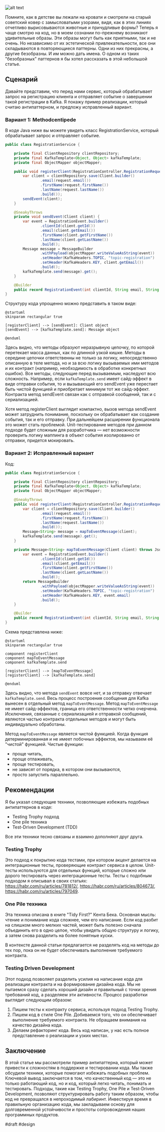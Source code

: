 ![alt text](Methodcentipede.png)

Помните, как в детстве вы лежали на кровати и смотрели на старый советский ковер с замысловатыми узорами, видя, как в этих линиях отчетливо вырисовываются животные и причудливые формы? Теперь я чаще смотрю на код, но в моем сознании по-прежнему возникают удивительные образы. Эти образы могут быть как приятными, так и не очень. Но независимо от их эстетической привлекательности, все они складываются в повторяющиеся паттерны. Одни из них прекрасны, а другие безобразны. И им можно дать имена. О одном из таких "безобразных" паттернов я бы хотел рассказать в этой небольшой статье.

## Сценарий 

Давайте представим, что перед нами сервис, который обрабатывает запрос на регистрацию клиента и отправляет событие о завершении такой регистрации в Kafka. Я покажу пример реализации, который считаю антипаттерном, и предложу исправленный вариант.

### Вариант 1: Methodcentipede

В коде Java ниже вы можете увидеть класс RegistrationService, который обрабатывает запрос и отправляет событие.

```java
public class RegistrationService {

    private final ClientRepository clientRepository;
    private final KafkaTemplate<Object, Object> kafkaTemplate;
    private final ObjectMapper objectMapper;

    public void registerClient(RegistrationController.RegistrationRequest request) {
        var client = clientRepository.save(Client.builder()
                .email(request.email())
                .firstName(request.firstName())
                .lastName(request.lastName())
                .build());
        sendEvent(client);
    }

    @SneakyThrows
    private void sendEvent(Client client) {
        var event = RegistrationEvent.builder()
                .clientId(client.getId())
                .email(client.getEmail())
                .firstName(client.getFirstName())
                .lastName(client.getLastName())
                .build();
        Message message = MessageBuilder
                .withPayload(objectMapper.writeValueAsString(event))
                .setHeader(KafkaHeaders.TOPIC, "topic-registration")
                .setHeader(KafkaHeaders.KEY, client.getEmail())
                .build();
        kafkaTemplate.send(message).get();
    }

    @Builder
    public record RegistrationEvent(int clientId, String email, String firstName, String lastName) {}
}
```

Структуру кода упрощенно можно представить в таком виде:

```plantuml
@startuml
skinparam rectangular true

[registerClient] --> [sendEvent]: Client object
[sendEvent] --> [kafkaTemplate.send]: Message object

@enduml
```

Здесь видно, что методы образуют неразрывную цепочку, по которой перетекает масса данных, как по длинной узкой кишке. Методы в середине цепочки ответственны не только за логику, непосредственно описанную в теле метода, но и за всю логику вызываемых ими методов и их контракт (например, необходимость в обработке конкретных ошибок). Все методы, следующие перед вызываемым, наследуют всю сложность. Например, если `kafkaTemplate.send` имеет сайд-эффект в виде отправки события, то и вызывающий его sendEvent уже перестает быть чистой функцией и приобретает минимум тот же сайд-эффект. Контракта метод sendEvent связан как с отправкой сообщений, так и с сериализацией.

Хотя метод registerClient выглядит компактно, вызов метода sendEvent может затруднить понимание, поскольку он обрабатывает как создание события, так и его отправку. При дальнейшем расширении функционала это может стать проблемой. Unit-тестирование методов при данном подходе будет сложным для разработчика — нет возможности проверить логику маппинга в объект события изолированно от отправки, придется мокировать.

### Вариант 2: Исправленный вариант

Код:

```java
public class RegistrationService {

    private final ClientRepository clientRepository;
    private final KafkaTemplate<Object, Object> kafkaTemplate;
    private final ObjectMapper objectMapper;

    @SneakyThrows
    public void registerClient(RegistrationController.RegistrationRequest request) {
        var client = clientRepository.save(Client.builder()
                .email(request.email())
                .firstName(request.firstName())
                .lastName(request.lastName())
                .build());
        Message<String> message = mapToEventMessage(client);
        kafkaTemplate.send(message).get();
    }

    private Message<String> mapToEventMessage(Client client) throws JsonProcessingException {
        var event = RegistrationEvent.builder()
                .clientId(client.getId())
                .email(client.getEmail())
                .firstName(client.getFirstName())
                .lastName(client.getLastName())
                .build();
        return MessageBuilder
                .withPayload(objectMapper.writeValueAsString(event))
                .setHeader(KafkaHeaders.TOPIC, "topic-registration")
                .setHeader(KafkaHeaders.KEY, event.email)
                .build();
    }

    @Builder
    public record RegistrationEvent(int clientId, String email, String firstName, String lastName) {}
}
```

Схема представлена ниже:

```plantuml
@startuml
skinparam rectangular true

component registerClient
component mapToEventMessage
component kafkaTemplate.send

[registerClient] --> [mapToEventMessage]
[registerClient] --> [kafkaTemplate.send]

@enduml
```

Здесь видно, что метода `sendEvent` вовсе нет, и за отправку отвечает `kafkaTemplate.send`. Весь процесс построения сообщения для Kafka вынесен в отдельный метод `mapToEventMessage`. Метод `mapToEventMessage` не имеет сайд-эффектов, граница его ответственности четко очерчена. Исключения, связанные с сериализацией и отправкой сообщений, являются частью контракта отдельных методов и могут быть индивидуально обработаны.

Метод `mapToEventMessage` является чистой функцией. Когда функция детерминированная и не имеет побочных эффектов, мы называем её "чистой" функцией. Чистые функции:
- проще читать,
- проще отлаживать,
- проще тестировать,
- не зависят от порядка, в котором они вызываются,
- просто запустить параллельно.

## Рекомендации

Я бы указал следующие техники, позволяющие избежать подобных антипаттернов в коде:
- Testing Trophy подход
- One pile техника
- Test-Driven Development (TDD)

Все эти техники тесно связаны и взаимно дополняют друг друга.

### Testing Trophy

Это подход к покрытию кода тестами, при котором акцент делается на интеграционные тесты, проверяющие контракт сервиса в целом. Unit-тесты используются для отдельных функций, которые сложно или дорого тестировать через интеграционные тесты. Тесты с подобным подходом я описывал в своих статьях: https://habr.com/ru/articles/781812/, https://habr.com/ru/articles/804673/, https://habr.com/ru/articles/797049. 

### One Pile техника

Эта техника описана в книге "Tidy First?" Кента Бека. Основная мысль: чтение и понимание кода сложнее, чем его написание. Если код разбит на слишком много мелких частей, может быть полезно сначала объединить его в одно целое, чтобы увидеть общую структуру и логику, а затем снова разделить на более понятные куски.

В контексте данной статьи предлагается не разделять код на методы до тех пор, пока он не будет обеспечивать выполнение требуемого контракта.

### Testing Driven Development

Этот подход позволяет разделить усилия на написание кода для реализации контракта и на формирование дизайна кода. Мы не пытаемся сразу сделать хороший дизайн и правильный с точки зрения требований код, а разделяем эти активности. Процесс разработки выглядит следующим образом:
1. Пишем тесты к контракту сервиса, используя подход Testing Trophy.
2. Пишем код в стиле One Pile. Добиваемся того, что он обеспечивает выполнение требуемого контракта. Не обращаем внимания на качество дизайна кода.
3. Делаем рефакторинг кода. Весь код написан, у нас есть полное представление о реализации и узких местах.

## Заключение

В этой статье мы рассмотрели пример антипаттерна, который может привести к сложностям в поддержке и тестировании кода. Мы также обсудили техники, которые помогают избежать подобных проблем. Ключевой вывод заключается в том, что качественный код — это не только работающий код, но и код, который легко читать, понимать и тестировать. Подходы, такие как Testing Trophy, One Pile и Test-Driven Development, позволяют структурировать работу таким образом, чтобы код не превращался в непроходимый лабиринт. Инвестируя время в правильную организацию кода, мы закладываем основу для долговременной устойчивости и простоты сопровождения наших программных продуктов.

#draft #design